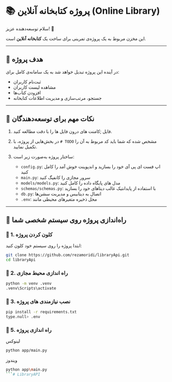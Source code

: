 
# 📚 پروژه کتابخانه آنلاین (Online Library)

سلام توسعه‌دهنده عزیز! 👋

این مخزن مربوط به یک پروژه‌ی تمرینی برای ساخت یک **کتابخانه آنلاین** است.

---

## 🎯 هدف پروژه

در آینده این پروژه تبدیل خواهد شد به یک سامانه‌ی کامل برای:
- ثبت‌نام کاربران
- مشاهده لیست کاربران
- افزودن کتاب‌ها
- جستجو، مرتب‌سازی و مدیریت اطلاعات کتابخانه

---


## 🧠 نکات مهم برای توسعه‌دهندگان

1. فایل ;کامنت های درون فایل ها را با دقت مطالعه کنید.
2. در بخش‌هایی از پروژه، با `# TODO` مشخص شده که شما باید کد مربوط به آن را تکمیل نمایید.
3. ساختار پروژه به‌صورت زیر است:

   - `config.py`: اپ فست ای پی آی خود را بسازید و اندپوینت خوش آمد را کامل کنید
   - `main.py`: سرور مجازی را کانفیگ کنید
   - `models/models.py`:  مدل های پایگاه داده را کامل کنید
   - `schemas/schemas.py`: با استفاده از پایدانتیک غالب دیتاهای خود را بسازید   
   - `db.py`: اتصال به دیتابیس و مدیریت سشن‌ها
   - `.env`: محل ذخیره متغیرهای محیطی مانند

---

## 🚀 راه‌اندازی پروژه روی سیستم شخصی شما

### 🧾 1. کلون کردن پروژه

ابتدا پروژه را روی سیستم خود کلون کنید:

```bash
git clone https://github.com/rezamoridi/libraryApi.git
cd libraryApi
```

### 🧾 2. راه اندازی محیط مجازی
```bash
python -m venv .venv
.venv\Scripts\activate
```

### 🧾 3. نصب نیازمندی های پروژه
```bash
pip install -r requirements.txt
type.null> .env
```

### 🧾 5. راه اندازی پروژه
لینوکس
```bash
python app/main.py
```
ویندوز
```bash
python app\main.py
```#   L i b r a r y A P I 
 
 